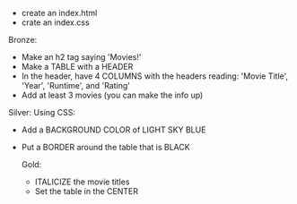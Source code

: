 - create an index.html
- crate an index.css 

Bronze:

- Make an h2 tag saying 'Movies!'
- Make a TABLE with a HEADER
- In the header, have 4 COLUMNS with the headers reading: 'Movie Title', 'Year', 'Runtime', and 'Rating'
- Add at least 3 movies (you can make the info up)

Silver:
Using CSS:

- Add a BACKGROUND COLOR of LIGHT SKY BLUE
- Put a BORDER around the table that is BLACK

  Gold:
  - ITALICIZE the movie titles
  - Set the table in the CENTER